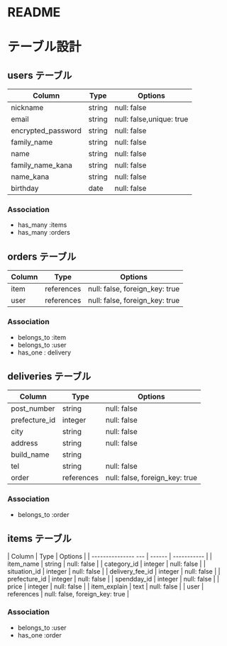 
# README
# テーブル設計

## users テーブル

| Column                | Type   | Options     |
| ------------------    | ------ | ----------- |
| nickname              | string | null: false |
| email                 | string | null: false,unique: true|
| encrypted_password    | string | null: false|
| family_name           | string | null: false |
| name                  | string | null: false |
| family_name_kana     | string | null: false |
| name_kana            | string | null: false |
| birthday              | date | null: false |



### Association

- has_many :items
- has_many :orders



## orders テーブル

| Column     | Type       | Options     |
| ------     | ------     | ----------- |
| item      | references | null: false, foreign_key: true |
| user      | references | null: false, foreign_key: true |

### Association

- belongs_to :item
- belongs_to :user
- has_one : delivery



## deliveries テーブル

| Column         | Type       | Options                        |
| -------        | ---------- | ------------------------------ |
| post_number    | string | null: false |
| prefecture_id    | integer | null: false |
| city           | string | null: false |
| address        | string | null: false |
| build_name     | string | 
| tel            | string | null: false |
| order         | references | null: false, foreign_key: true |


### Association

- belongs_to :order

## items テーブル

| Column                | Type    | Options     |
| ---------------   --- | ------  | ----------- |
| item_name            | string  | null: false |
| category_id           | integer | null: false |
| situation_id          | integer | null: false |
| delivery_fee_id       | integer | null: false |
| prefecture_id               | integer | null: false |
| spendday_id               | integer | null: false |
| price                 | integer | null: false |
| item_explain         | text  | null: false |
| user                  | references | null: false, foreign_key: true |

### Association

- belongs_to :user
- has_one :order
